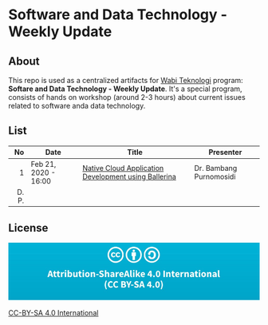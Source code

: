 # Software and Data Technology - Weekly Update

## About

This repo is used as a centralized artifacts for [Wabi Teknologi](http://kamiwabi.id) program:
**Softare and Data Technology - Weekly Update**. It's a special program, consists of hands on
workshop (around 2-3 hours) about current issues related to software anda data technology. 

## List

| No  | Date | Title | Presenter |
| ---:| ---- |-------| ------ |
| 1   | Feb 21, 2020 - 16:00 | [Native Cloud Application Development using Ballerina](week-0001/) | Dr. Bambang Purnomosidi
D. P. |

## License

![CC-BY-SA 4.0 International](cc-by-sa-4-0.jpg)

[CC-BY-SA 4.0 International](https://creativecommons.org/licenses/by-sa/4.0/deed.en)

